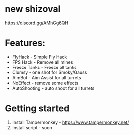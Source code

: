 # new shizoval
https://discord.gg/AMhGg6QH

# Features:

 * FlyHack - Simple Fly Hack
 * FPS Hack - Remove all mines
 * Freeze Tanks - Freeze all tanks
 * Clumsy - one shot for Smoky/Gauss
 * AimBot  - Aim Assist for all turrets
 * NoEffect - remove some effects
 * AutoShooting - auto shoot for all turrets

# Getting started
1. Install Tampermonkey - https://www.tampermonkey.net/
2. Install script - soon





